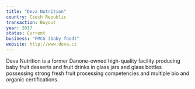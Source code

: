 ```yaml
---
title: "Deva Nutrition"
country: Czech Republic
transaction: Buyout
year: 2017
status: Current
business: "FMCG (baby food)"
website: http://www.deva.cz
---
```


Deva Nutrition is a former Danone-owned high-quality facility producing baby fruit desserts and fruit drinks in glass jars and glass bottles possessing strong fresh fruit processing competencies and multiple bio and organic certifications.
